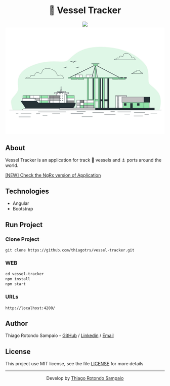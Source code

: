 <h1 align="center">🎯 Vessel Tracker</h1>

<p align="center">
<img src="https://raw.githubusercontent.com/angular/angular/master/aio/src/assets/images/logos/angular/angular.png" height="150px" />
<img src="src/assets/vessel.jpg" />
</p>

## About

Vessel Tracker is an application for track 🚢 vessels and ⚓ ports around the world.

<a href="https://github.com/thiagotrs/vessel-tracker/tree/feat/ngrx">[NEW] Check the NgRx version of Application</a>

## Technologies

- Angular
- Bootstrap

## Run Project

### Clone Project

```git
git clone https://github.com/thiagotrs/vessel-tracker.git
```

### WEB

```shell
cd vessel-tracker
npm install
npm start
```

### URLs

```
http://localhost:4200/
```

## Author

Thiago Rotondo Sampaio - [GitHub](https://github.com/thiagotrs) / [Linkedin](https://www.linkedin.com/in/thiago-rotondo-sampaio) / [Email](mailto:thiagorot@gmail.com)

## License

This project use MIT license, see the file [LICENSE](./LICENSE.md) for more details

---

<p align="center">Develop by <a href="https://github.com/thiagotrs">Thiago Rotondo Sampaio</a></p>